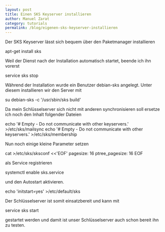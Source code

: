 ```yaml
---
layout: post
title: Einen SKS Keyserver installieren
author: Manuel Zarat
category: tutorials
permalink: /blog/eigenen-sks-keyserver-installieren
---
```


Der SKS Keyserver lässt sich bequem über den Paketmanager installieren

apt-get install sks

Weil der Dienst nach der Installation automatisch startet, beende ich ihn vorerst

service sks stop

Während der Installation wurde ein Benutzer debian-sks angelegt. Unter diesem installieren wir den Server mit

su debian-sks -c '/usr/sbin/sks build'

Da mein Schlüsselserver sich nicht mit anderen synchronisieren soll ersetze ich noch den Inhalt folgender Dateien

echo '# Empty - Do not communicate with other keyservers.' >/etc/sks/mailsync
echo '# Empty - Do not communicate with other keyservers.' >/etc/sks/membership

Nun noch einige kleine Parameter setzen

cat >/etc/sks/sksconf <<'EOF'
pagesize: 16
ptree_pagesize: 16
EOF

als Service registrieren

systemctl enable sks.service

und den Autostart aktivieren.

echo 'initstart=yes' >/etc/default/sks

Der Schlüsselserver ist somit einsatzbereit und kann mit

service sks start

gestartet werden und damit ist unser Schlüsselserver auch schon bereit ihn zu testen.
